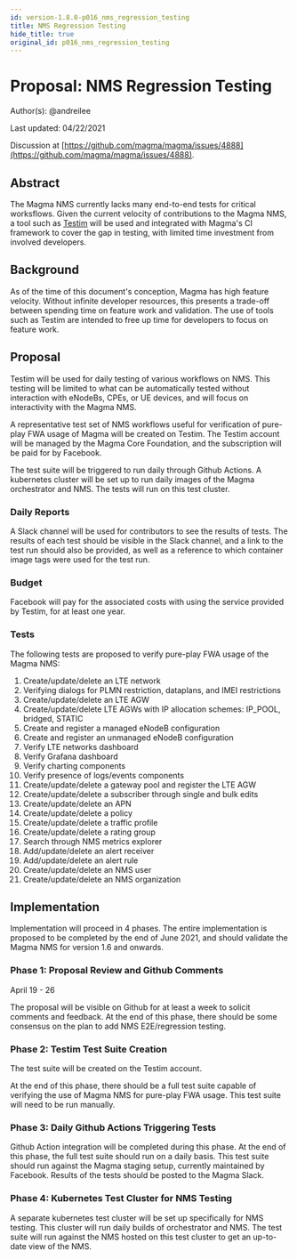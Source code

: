 ```yaml
---
id: version-1.8.0-p016_nms_regression_testing
title: NMS Regression Testing
hide_title: true
original_id: p016_nms_regression_testing
---
```


# Proposal: NMS Regression Testing

Author(s): @andreilee

Last updated: 04/22/2021

Discussion at
[https://github.com/magma/magma/issues/4888](https://github.com/magma/magma/issues/4888).

## Abstract

The Magma NMS currently lacks many end-to-end tests for critical worksflows.
Given the current velocity of contributions to the Magma NMS, a tool such as
[Testim](https://www.testim.io/) will be used and integrated with Magma's
CI framework to cover the gap in testing, with limited time investment from
involved developers.

## Background

As of the time of this document's conception, Magma has high feature velocity.
Without infinite developer resources, this presents a trade-off between
spending time on feature work and validation.
The use of tools such as Testim are intended to free up time for developers to
focus on feature work.

## Proposal

Testim will be used for daily testing of various workflows on NMS.
This testing will be limited to what can be automatically tested without
interaction with eNodeBs, CPEs, or UE devices, and will focus on interactivity
with the Magma NMS.

A representative test set of NMS workflows useful for verification of pure-play
FWA usage of Magma will be created on Testim.
The Testim account will be managed by the Magma Core Foundation, and the
subscription will be paid for by Facebook.

The test suite will be triggered to run daily through Github Actions.
A kubernetes cluster will be set up to run daily images of the Magma
orchestrator and NMS. The tests will run on this test cluster.

### Daily Reports

A Slack channel will be used for contributors to see the results of tests.
The results of each test should be visible in the Slack channel, and a link
to the test run should also be provided, as well as a reference to which
container image tags were used for the test run.

### Budget

Facebook will pay for the associated costs with using the service provided by
Testim, for at least one year.

### Tests

The following tests are proposed to verify pure-play FWA usage of the Magma
NMS:

1. Create/update/delete an LTE network
2. Verifying dialogs for PLMN restriction, dataplans, and IMEI restrictions
3. Create/update/delete an LTE AGW
4. Create/update/delete LTE AGWs with IP allocation schemes: IP_POOL, bridged, STATIC
5. Create and register a managed eNodeB configuration
6. Create and register an unmanaged eNodeB configuration
7. Verify LTE networks dashboard
8. Verify Grafana dashboard
9. Verify charting components
10. Verify presence of logs/events components
11. Create/update/delete a gateway pool and register the LTE AGW
12. Create/update/delete a subscriber through single and bulk edits
13. Create/update/delete an APN
14. Create/update/delete a policy
15. Create/update/delete a traffic profile
16. Create/update/delete a rating group
17. Search through NMS metrics explorer
18. Add/update/delete an alert receiver
19. Add/update/delete an alert rule
20. Create/update/delete an NMS user
21. Create/update/delete an NMS organization

## Implementation

Implementation will proceed in 4 phases.
The entire implementation is proposed to be completed by the end of June 2021,
and should validate the Magma NMS for version 1.6 and onwards.

### Phase 1: Proposal Review and Github Comments

April 19 - 26

The proposal will be visible on Github for at least a week to solicit comments
and feedback. At the end of this phase, there should be some consensus on the
plan to add NMS E2E/regression testing.

### Phase 2: Testim Test Suite Creation

The test suite will be created on the Testim account.

At the end of this phase, there should be a full test suite capable of
verifying the use of Magma NMS for pure-play FWA usage. This test suite will
need to be run manually.

### Phase 3: Daily Github Actions Triggering Tests

Github Action integration will be completed during this phase.
At the end of this phase, the full test suite should run on a daily basis.
This test suite should run against the Magma staging setup, currently
maintained by Facebook. Results of the tests should be posted to the Magma
Slack.

### Phase 4: Kubernetes Test Cluster for NMS Testing

A separate kubernetes test cluster will be set up specifically for NMS testing.
This cluster will run daily builds of orchestrator and NMS.
The test suite will run against the NMS hosted on this test cluster to get
an up-to-date view of the NMS.
